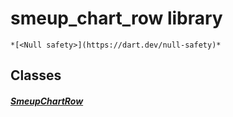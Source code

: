 


# smeup_chart_row library






    *[<Null safety>](https://dart.dev/null-safety)*





## Classes

##### [SmeupChartRow](../smeup_models_widgets_smeup_chart_row/SmeupChartRow-class.md)



 















